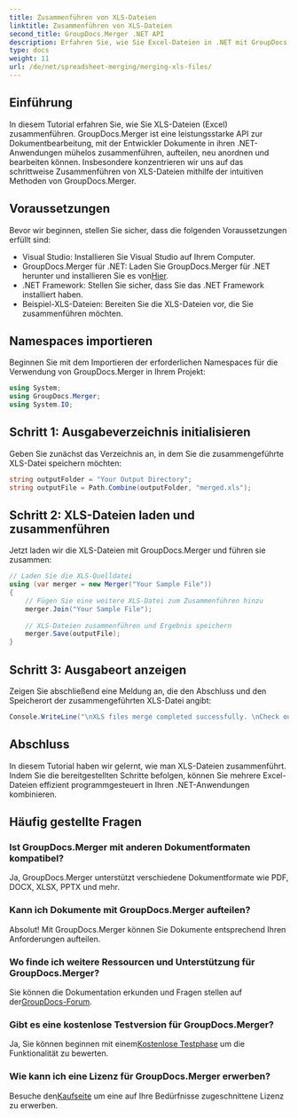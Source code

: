 ```yaml
---
title: Zusammenführen von XLS-Dateien
linktitle: Zusammenführen von XLS-Dateien
second_title: GroupDocs.Merger .NET API
description: Erfahren Sie, wie Sie Excel-Dateien in .NET mit GroupDocs.Merger zur nahtlosen Dokumentbearbeitung zusammenführen. Folgen Sie unserem Schritt-für-Schritt-Tutorial.
type: docs
weight: 11
url: /de/net/spreadsheet-merging/merging-xls-files/
---
```

## Einführung
In diesem Tutorial erfahren Sie, wie Sie XLS-Dateien (Excel) zusammenführen. GroupDocs.Merger ist eine leistungsstarke API zur Dokumentbearbeitung, mit der Entwickler Dokumente in ihren .NET-Anwendungen mühelos zusammenführen, aufteilen, neu anordnen und bearbeiten können. Insbesondere konzentrieren wir uns auf das schrittweise Zusammenführen von XLS-Dateien mithilfe der intuitiven Methoden von GroupDocs.Merger.
## Voraussetzungen
Bevor wir beginnen, stellen Sie sicher, dass die folgenden Voraussetzungen erfüllt sind:
- Visual Studio: Installieren Sie Visual Studio auf Ihrem Computer.
-  GroupDocs.Merger für .NET: Laden Sie GroupDocs.Merger für .NET herunter und installieren Sie es von[Hier](https://releases.groupdocs.com/merger/net/).
- .NET Framework: Stellen Sie sicher, dass Sie das .NET Framework installiert haben.
- Beispiel-XLS-Dateien: Bereiten Sie die XLS-Dateien vor, die Sie zusammenführen möchten.

## Namespaces importieren
Beginnen Sie mit dem Importieren der erforderlichen Namespaces für die Verwendung von GroupDocs.Merger in Ihrem Projekt:
```csharp
using System; 
using GroupDocs.Merger;
using System.IO;
```
## Schritt 1: Ausgabeverzeichnis initialisieren
Geben Sie zunächst das Verzeichnis an, in dem Sie die zusammengeführte XLS-Datei speichern möchten:
```csharp
string outputFolder = "Your Output Directory";
string outputFile = Path.Combine(outputFolder, "merged.xls");
```
## Schritt 2: XLS-Dateien laden und zusammenführen
Jetzt laden wir die XLS-Dateien mit GroupDocs.Merger und führen sie zusammen:
```csharp
// Laden Sie die XLS-Quelldatei
using (var merger = new Merger("Your Sample File"))
{
    // Fügen Sie eine weitere XLS-Datei zum Zusammenführen hinzu
    merger.Join("Your Sample File");
    
    // XLS-Dateien zusammenführen und Ergebnis speichern
    merger.Save(outputFile);
}
```
## Schritt 3: Ausgabeort anzeigen
Zeigen Sie abschließend eine Meldung an, die den Abschluss und den Speicherort der zusammengeführten XLS-Datei angibt:
```csharp
Console.WriteLine("\nXLS files merge completed successfully. \nCheck output in {0}", outputFolder);
```

## Abschluss
In diesem Tutorial haben wir gelernt, wie man XLS-Dateien zusammenführt. Indem Sie die bereitgestellten Schritte befolgen, können Sie mehrere Excel-Dateien effizient programmgesteuert in Ihren .NET-Anwendungen kombinieren.

## Häufig gestellte Fragen
### Ist GroupDocs.Merger mit anderen Dokumentformaten kompatibel?
Ja, GroupDocs.Merger unterstützt verschiedene Dokumentformate wie PDF, DOCX, XLSX, PPTX und mehr.
### Kann ich Dokumente mit GroupDocs.Merger aufteilen?
Absolut! Mit GroupDocs.Merger können Sie Dokumente entsprechend Ihren Anforderungen aufteilen.
### Wo finde ich weitere Ressourcen und Unterstützung für GroupDocs.Merger?
Sie können die Dokumentation erkunden und Fragen stellen auf der[GroupDocs-Forum](https://forum.groupdocs.com/c/merger/32).
### Gibt es eine kostenlose Testversion für GroupDocs.Merger?
 Ja, Sie können beginnen mit einem[Kostenlose Testphase](https://releases.groupdocs.com/) um die Funktionalität zu bewerten.
### Wie kann ich eine Lizenz für GroupDocs.Merger erwerben?
 Besuche den[Kaufseite](https://purchase.groupdocs.com/buy) um eine auf Ihre Bedürfnisse zugeschnittene Lizenz zu erwerben.